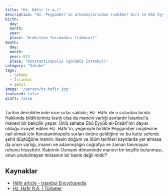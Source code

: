 ```yaml
---
title: "Hz. Hâfir (r.a.)"
description: "Hz. Peygamber'in arkadaşlarından (sahâbe) biri ve Ebû Eyyûb el-Ensârî'nin dayısı olduğu rivayet edilen mücahid."
birth:
  day: 
  month: 
  year: 
  place: "Arabistan Yarımadası (tahmini)"
death:
  day: 
  month: 
  year: 674
  place: "Konstantinopolis (günümüz İstanbul)"
category: "Sahabe"
tags:
  - Sahabe
  - İstanbul
  - Şehit
image: "/person/hz-hafir.jpg"
featured: false
draft: false
---
```


Tarihin derinliklerinde nice sırlar saklıdır; Hz. Hâfir de o sırlardan biridir. Hakkında bildiklerimiz kısıtlı olsa da manevi varlığı asırlardır İstanbul'a manevi bir bekçilik yapar. Ünlü sahabe Ebû Eyyûb el-Ensârî'nin dayısı olduğu rivayet edilen Hz. Hâfir'in, yeğeniyle birlikte Peygamber müjdesine nail olmak için Konstantinopolis surları önüne geldiğine ve bu kutlu seferde şehit düştüğüne inanılır. Kesin doğum ve ölüm tarihleri kayıtlarda yer almasa da onun varlığı, imanın ve adanmışlığın coğrafya ve zaman tanımayan ruhunu hissettirir. Kabrinin Osmanlı döneminde manevi bir keşifle bulunması, onun unutulmayan mirasının bir kanıtı değil midir?

## Kaynaklar

- [Hâfir article - Istanbul Encyclopedia](https://istanbultarihi.ist/458-hafir)
- [Hz. Hafir R.A. | Türbeler](https://turbeler.org/peygamberler/hz-hafir-r-a/)
